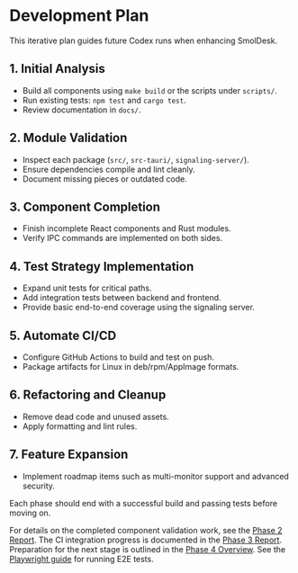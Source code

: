 # Development Plan

This iterative plan guides future Codex runs when enhancing SmolDesk.

## 1. Initial Analysis
- Build all components using `make build` or the scripts under `scripts/`.
- Run existing tests: `npm test` and `cargo test`.
- Review documentation in `docs/`.

## 2. Module Validation
- Inspect each package (`src/`, `src-tauri/`, `signaling-server/`).
- Ensure dependencies compile and lint cleanly.
- Document missing pieces or outdated code.

## 3. Component Completion
- Finish incomplete React components and Rust modules.
- Verify IPC commands are implemented on both sides.

## 4. Test Strategy Implementation
- Expand unit tests for critical paths.
- Add integration tests between backend and frontend.
- Provide basic end-to-end coverage using the signaling server.

## 5. Automate CI/CD
- Configure GitHub Actions to build and test on push.
- Package artifacts for Linux in deb/rpm/AppImage formats.

## 6. Refactoring and Cleanup
- Remove dead code and unused assets.
- Apply formatting and lint rules.

## 7. Feature Expansion
- Implement roadmap items such as multi-monitor support and advanced security.

Each phase should end with a successful build and passing tests before moving on.

For details on the completed component validation work, see the [Phase 2 Report](./phase-2-report.md).
The CI integration progress is documented in the [Phase 3 Report](./phase-3-report.md).
Preparation for the next stage is outlined in the [Phase 4 Overview](../testing/phase-4-overview.md).
See the [Playwright guide](../testing/playwright.md) for running E2E tests.
